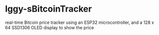 # Iggy-sBitcoinTracker
real-time Bitcoin price tracker using an ESP32 microcontroller, and a 128 x 64 SSD1306 OLED display to show the price
